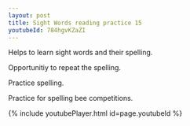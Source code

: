 ```yaml
---
layout: post
title: Sight Words reading practice 15
youtubeId: 784hgvKZaZI
---
```

 
 
Helps to learn sight words and their spelling.

Opportunitiy to repeat the spelling. 

Practice spelling. 
 
Practice for spelling bee competitions. 
 
{% include youtubePlayer.html id=page.youtubeId %}
 
 
